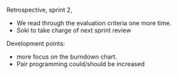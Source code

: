 Retrospective, sprint 2,

- We read through the evaluation criteria one more time.
- Soki to take charge of next sprint review

Development points:
- more focus on the burndown chart.
- Pair programming could/should be increased
